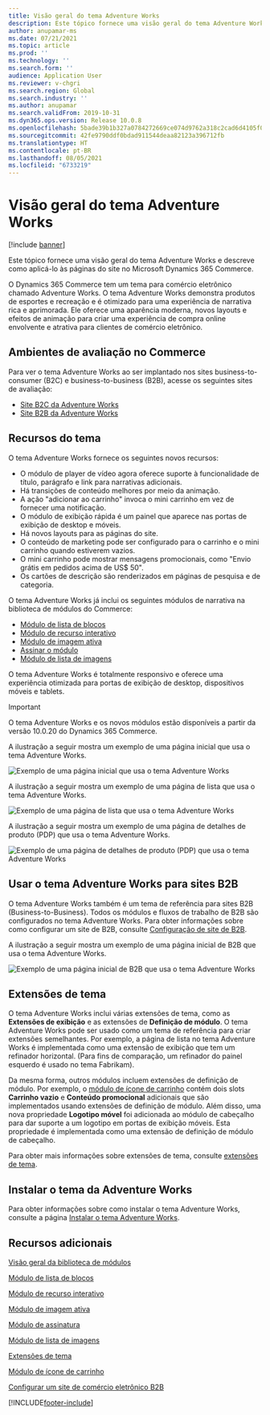 ```yaml
---
title: Visão geral do tema Adventure Works
description: Este tópico fornece uma visão geral do tema Adventure Works e descreve como aplicá-lo às páginas do site no Microsoft Dynamics 365 Commerce.
author: anupamar-ms
ms.date: 07/21/2021
ms.topic: article
ms.prod: ''
ms.technology: ''
ms.search.form: ''
audience: Application User
ms.reviewer: v-chgri
ms.search.region: Global
ms.search.industry: ''
ms.author: anupamar
ms.search.validFrom: 2019-10-31
ms.dyn365.ops.version: Release 10.0.8
ms.openlocfilehash: 5bade39b1b327a0784272669ce074d9762a318c2cad6d4105f0d186c91d2593f
ms.sourcegitcommit: 42fe9790ddf0bdad911544deaa82123a396712fb
ms.translationtype: HT
ms.contentlocale: pt-BR
ms.lasthandoff: 08/05/2021
ms.locfileid: "6733219"
---
```

# <a name="adventure-works-theme-overview"></a>Visão geral do tema Adventure Works

[!include [banner](includes/banner.md)]

Este tópico fornece uma visão geral do tema Adventure Works e descreve como aplicá-lo às páginas do site no Microsoft Dynamics 365 Commerce.

O Dynamics 365 Commerce tem um tema para comércio eletrônico chamado Adventure Works. O tema Adventure Works demonstra produtos de esportes e recreação e é otimizado para uma experiência de narrativa rica e aprimorada. Ele oferece uma aparência moderna, novos layouts e efeitos de animação para criar uma experiência de compra online envolvente e atrativa para clientes de comércio eletrônico.

## <a name="trial-environments-in-commerce"></a>Ambientes de avaliação no Commerce

Para ver o tema Adventure Works ao ser implantado nos sites business-to-consumer (B2C) e business-to-business (B2B), acesse os seguintes sites de avaliação:

- [Site B2C da Adventure Works](https://www.adventure-works.com/)
- [Site B2B da Adventure Works](https://www.adventure-works.com/business)

## <a name="theme-capabilities"></a>Recursos do tema

O tema Adventure Works fornece os seguintes novos recursos:

- O módulo de player de vídeo agora oferece suporte à funcionalidade de título, parágrafo e link para narrativas adicionais.
- Há transições de conteúdo melhores por meio da animação.
- A ação "adicionar ao carrinho" invoca o mini carrinho em vez de fornecer uma notificação.
- O módulo de exibição rápida é um painel que aparece nas portas de exibição de desktop e móveis.
- Há novos layouts para as páginas do site. 
- O conteúdo de marketing pode ser configurado para o carrinho e o mini carrinho quando estiverem vazios.
- O mini carrinho pode mostrar mensagens promocionais, como "Envio grátis em pedidos acima de US$ 50".
- Os cartões de descrição são renderizados em páginas de pesquisa e de categoria.

O tema Adventure Works já inclui os seguintes módulos de narrativa na biblioteca de módulos do Commerce:

- [Módulo de lista de blocos](tile-list-module.md)
- [Módulo de recurso interativo](interactive-feature-module.md)
- [Módulo de imagem ativa](active-image-module.md)
- [Assinar o módulo](subscribe-module.md)
- [Módulo de lista de imagens](image-list-module.md)

O tema Adventure Works é totalmente responsivo e oferece uma experiência otimizada para portas de exibição de desktop, dispositivos móveis e tablets.

> [!IMPORTANT]
> O tema Adventure Works e os novos módulos estão disponíveis a partir da versão 10.0.20 do Dynamics 365 Commerce.

A ilustração a seguir mostra um exemplo de uma página inicial que usa o tema Adventure Works.

![Exemplo de uma página inicial que usa o tema Adventure Works](./media/aw_b2c.PNG)

A ilustração a seguir mostra um exemplo de uma página de lista que usa o tema Adventure Works.

![Exemplo de uma página de lista que usa o tema Adventure Works](./media/Aw_list.PNG)

A ilustração a seguir mostra um exemplo de uma página de detalhes de produto (PDP) que usa o tema Adventure Works.

![Exemplo de uma página de detalhes de produto (PDP) que usa o tema Adventure Works](./media/aw_pdp.PNG)

## <a name="use-the-adventure-works-theme-for-b2b-sites"></a>Usar o tema Adventure Works para sites B2B

O tema Adventure Works também é um tema de referência para sites B2B (Business-to-Business). Todos os módulos e fluxos de trabalho de B2B são configurados no tema Adventure Works. Para obter informações sobre como configurar um site de B2B, consulte [Configuração de site de B2B](./b2b/set-up-b2b-site.md).

A ilustração a seguir mostra um exemplo de uma página inicial de B2B que usa o tema Adventure Works.

![Exemplo de uma página inicial de B2B que usa o tema Adventure Works](./media/aw_b2b.PNG)

## <a name="theme-extensions"></a>Extensões de tema

O tema Adventure Works inclui várias extensões de tema, como as **Extensões de exibição** e as extensões de **Definição de módulo**. O tema Adventure Works pode ser usado como um tema de referência para criar extensões semelhantes. Por exemplo, a página de lista no tema Adventure Works é implementada como uma extensão de exibição que tem um refinador horizontal. (Para fins de comparação, um refinador do painel esquerdo é usado no tema Fabrikam).

Da mesma forma, outros módulos incluem extensões de definição de módulo. Por exemplo, o [módulo de ícone de carrinho](cart-icon-module.md) contém dois slots **Carrinho vazio** e **Conteúdo promocional** adicionais que são implementados usando extensões de definição de módulo. Além disso, uma nova propriedade **Logotipo móvel** foi adicionada ao módulo de cabeçalho para dar suporte a um logotipo em portas de exibição móveis. Esta propriedade é implementada como uma extensão de definição de módulo de cabeçalho.

Para obter mais informações sobre extensões de tema, consulte [extensões de tema](e-commerce-extensibility/theme-module-extensions.md).

## <a name="install-the-adventure-works-theme"></a>Instalar o tema da Adventure Works

Para obter informações sobre como instalar o tema Adventure Works, consulte a página [Instalar o tema Adventure Works](install-adventure-works.md).

## <a name="additional-resources"></a>Recursos adicionais

[Visão geral da biblioteca de módulos](starter-kit-overview.md)

[Módulo de lista de blocos](tile-list-module.md)

[Módulo de recurso interativo](interactive-feature-module.md)

[Módulo de imagem ativa](active-image-module.md)

[Módulo de assinatura](subscribe-module.md)

[Módulo de lista de imagens](image-list-module.md)

[Extensões de tema](e-commerce-extensibility/theme-module-extensions.md)

[Módulo de ícone de carrinho](cart-icon-module.md)

[Configurar um site de comércio eletrônico B2B](./b2b/set-up-b2b-site.md)

[!INCLUDE[footer-include](../includes/footer-banner.md)]
